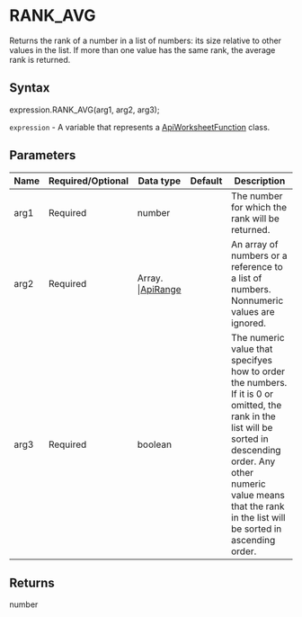 # RANK_AVG

Returns the rank of a number in a list of numbers: its size relative to other values in the list. If more than one value has the same rank, the average rank is returned.

## Syntax

expression.RANK_AVG(arg1, arg2, arg3);

`expression` - A variable that represents a [ApiWorksheetFunction](../ApiWorksheetFunction.md) class.

## Parameters

| **Name** | **Required/Optional** | **Data type** | **Default** | **Description** |
| ------------- | ------------- | ------------- | ------------- | ------------- |
| arg1 | Required | number |  | The number for which the rank will be returned. |
| arg2 | Required | Array.<number> &#124;[ApiRange](../../ApiRange/ApiRange.md) |  | An array of numbers or a reference to a list of numbers. Nonnumeric values are ignored. |
| arg3 | Required | boolean |  | The numeric value that specifyes how to order the numbers. If it is 0 or omitted, the rank in the list will be sorted in descending order. Any other numeric value means that the rank in the list will be sorted in ascending order. |

## Returns

number